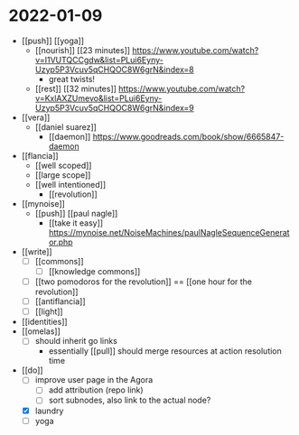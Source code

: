 # 2022-01-09

- [[push]] [[yoga]]
  - [[nourish]] [[23 minutes]] https://www.youtube.com/watch?v=I1VUTQCCgdw&list=PLui6Eyny-Uzyp5P3Vcuv5qCHQOC8W6grN&index=8
    - great twists!
  - [[rest]] [[32 minutes]] https://www.youtube.com/watch?v=KxlAXZUmevo&list=PLui6Eyny-Uzyp5P3Vcuv5qCHQOC8W6grN&index=9
- [[vera]]
  - [[daniel suarez]]
    - [[daemon]] https://www.goodreads.com/book/show/6665847-daemon
- [[flancia]]
  - [[well scoped]]
  - [[large scope]]
  - [[well intentioned]]
    - [[revolution]]
- [[mynoise]]
  - [[push]] [[paul nagle]] 
    - [[take it easy]] https://mynoise.net/NoiseMachines/paulNagleSequenceGenerator.php
- [[write]]
  - [ ] [[commons]]
    - [ ] [[knowledge commons]] 
  - [ ] [[two pomodoros for the revolution]] == [[one hour for the revolution]]
  - [ ] [[antiflancia]]
  - [ ] [[light]]
- [[identities]]
- [[omelas]]
  - [ ] should inherit go links
    - essentially [[pull]] should merge resources at action resolution time
- [[do]]
  - [ ] improve user page in the Agora
    - [ ] add attribution (repo link)
    - [ ] sort subnodes, also link to the actual node?
  - [x] laundry
  - [ ] yoga 

